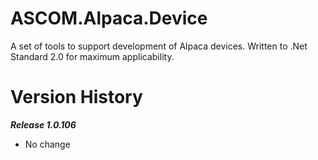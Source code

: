 # ASCOM.Alpaca.Device

A set of tools to support development of Alpaca devices. Written to .Net Standard 2.0 for maximum applicability.

# Version History

***Release 1.0.106***
* No change